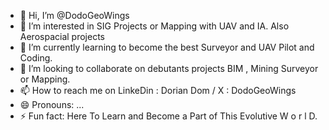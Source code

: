 - 👋 Hi, I’m @DodoGeoWings
- 👀 I’m interested in SIG Projects or Mapping with UAV and IA. Also Aerospacial projects
- 🌱 I’m currently learning to become the best Surveyor and UAV Pilot and Coding.
- 💞️ I’m looking to collaborate on debutants projects BIM , Mining Surveyor or Mapping. 
- 📫 How to reach me on LinkeDin : Dorian Dom / X : DodoGeoWings
- 😄 Pronouns: ...
- ⚡ Fun fact: Here To Learn and Become a Part of This Evolutive W o r l D. 

<!---
DodoGeoWings/DodoGeoWings is a ✨ special ✨ repository because its `README.md` (this file) appears on your GitHub profile.
You can click the Preview link to take a look at your changes.
--->
